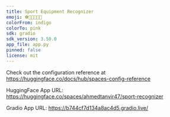```yaml
---
title: Sport Equipment Recognizer
emoji: ⚽🏐🏀🏈🎾🏏
colorFrom: indigo
colorTo: pink
sdk: gradio
sdk_version: 3.50.0
app_file: app.py
pinned: false
license: mit
---
```


Check out the configuration reference at https://huggingface.co/docs/hub/spaces-config-reference


HuggingFace App URL: https://huggingface.co/spaces/ahmedtanvir47/sport-recognizer

Gradio App URL: https://b744cf7d134a8ac4d5.gradio.live/